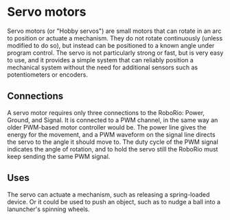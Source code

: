 # Servo motors
Servo motors (or "Hobby servos") are small motors that can rotate in an arc to
position or actuate a mechanism. They do not rotate continuously (unless
modified to do so), but instead can be positioned to a known angle under program
control. The servo is not particularly strong or fast, but is very easy to use,
and it provides a simple system that can reliably position a mechanical system
without the need for additional sensors such as potentiometers or encoders.

## Connections
A servo motor requires only three connections to the RoboRio: Power, Ground, and
Signal. It is connected to a PWM channel, in the same way an older PWM-based
motor controller would be. The power line gives the energy for the movement, and
a PWM waveform on the signal line directs the servo to the angle it should move
to. The duty cycle of the PWM signal indicates the angle of rotation, and to
hold the servo still the RoboRio must keep sending the same PWM signal.

## Uses
The servo can actuate a mechanism, such as releasing a spring-loaded device. Or
it could be used to push an object, such as to nudge a ball into a lanuncher's
spinning wheels.
